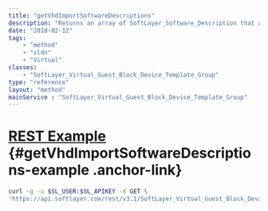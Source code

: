 ```yaml
---
title: "getVhdImportSoftwareDescriptions"
description: "Returns an array of SoftLayer_Software_Description that are supported for VHD imports. "
date: "2018-02-12"
tags:
    - "method"
    - "sldn"
    - "Virtual"
classes:
    - "SoftLayer_Virtual_Guest_Block_Device_Template_Group"
type: "reference"
layout: "method"
mainService : "SoftLayer_Virtual_Guest_Block_Device_Template_Group"
---
```


# [REST Example](#getVhdImportSoftwareDescriptions-example) <a href="/article/rest/"><i class="fas fa-question"></i></a> {#getVhdImportSoftwareDescriptions-example .anchor-link} 
```bash
curl -g -u $SL_USER:$SL_APIKEY -X GET \
'https://api.softlayer.com/rest/v3.1/SoftLayer_Virtual_Guest_Block_Device_Template_Group/getVhdImportSoftwareDescriptions'
```
